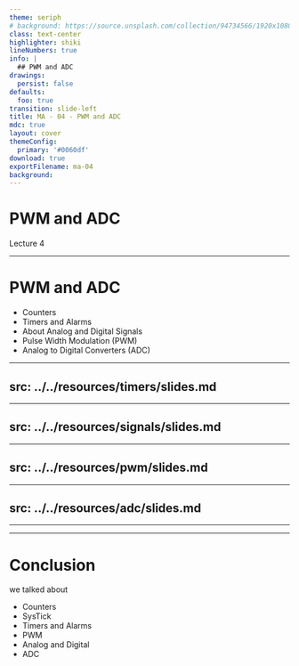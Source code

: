 ```yaml
---
theme: seriph
# background: https://source.unsplash.com/collection/94734566/1920x1080
class: text-center
highlighter: shiki
lineNumbers: true
info: |
  ## PWM and ADC
drawings:
  persist: false
defaults:
  foo: true
transition: slide-left
title: MA - 04 - PWM and ADC
mdc: true
layout: cover
themeConfig:
  primary: '#0060df'
download: true
exportFilename: ma-04
background:
---
```


# PWM and ADC
Lecture 4

---

# PWM and ADC

- Counters
- Timers and Alarms
- About Analog and Digital Signals
- Pulse Width Modulation (PWM)
- Analog to Digital Converters (ADC)

<!-- Timers -->

---
src: ../../resources/timers/slides.md
---

<!-- Signals -->

---
src: ../../resources/signals/slides.md
---

<!-- PWM -->

---
src: ../../resources/pwm/slides.md
---

<!-- ADC -->

---
src: ../../resources/adc/slides.md
---

---
---
# Conclusion
we talked about

- Counters
- SysTick
- Timers and Alarms
- PWM
- Analog and Digital
- ADC
